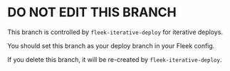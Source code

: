 # DO NOT EDIT THIS BRANCH

This branch is controlled by `fleek-iterative-deploy` for iterative deploys.

You should set this branch as your deploy branch in your Fleek config.

If you delete this branch, it will be re-created by `fleek-iterative-deploy`.
